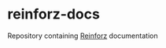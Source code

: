 # reinforz-docs

Repository containing [Reinforz](https://github.com/Devorein/reinforz) documentation
